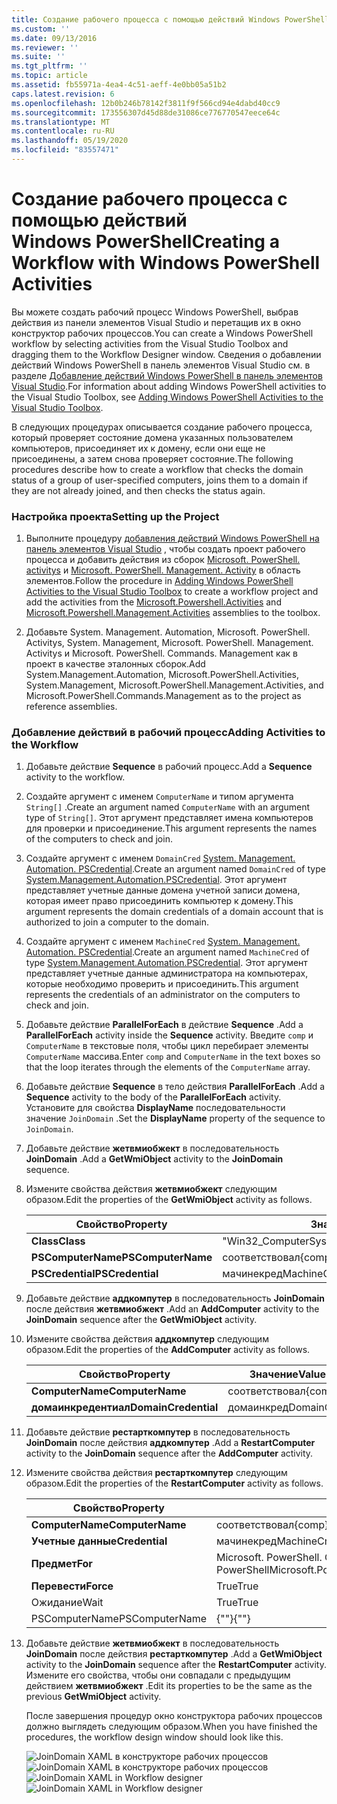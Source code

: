 ```yaml
---
title: Создание рабочего процесса с помощью действий Windows PowerShell | Документация Майкрософт
ms.custom: ''
ms.date: 09/13/2016
ms.reviewer: ''
ms.suite: ''
ms.tgt_pltfrm: ''
ms.topic: article
ms.assetid: fb55971a-4ea4-4c51-aeff-4e0bb05a51b2
caps.latest.revision: 6
ms.openlocfilehash: 12b0b246b78142f3811f9f566cd94e4dabd40cc9
ms.sourcegitcommit: 173556307d45d88de31086ce776770547eece64c
ms.translationtype: MT
ms.contentlocale: ru-RU
ms.lasthandoff: 05/19/2020
ms.locfileid: "83557471"
---
```

# <a name="creating-a-workflow-with-windows-powershell-activities"></a><span data-ttu-id="ec999-102">Создание рабочего процесса с помощью действий Windows PowerShell</span><span class="sxs-lookup"><span data-stu-id="ec999-102">Creating a Workflow with Windows PowerShell Activities</span></span>

<span data-ttu-id="ec999-103">Вы можете создать рабочий процесс Windows PowerShell, выбрав действия из панели элементов Visual Studio и перетащив их в окно конструктор рабочих процессов.</span><span class="sxs-lookup"><span data-stu-id="ec999-103">You can create a Windows PowerShell workflow by selecting activities from the Visual Studio Toolbox and dragging them to the Workflow Designer window.</span></span> <span data-ttu-id="ec999-104">Сведения о добавлении действий Windows PowerShell в панель элементов Visual Studio см. в разделе [Добавление действий Windows PowerShell в панель элементов Visual Studio](./adding-windows-powershell-activities-to-the-visual-studio-toolbox.md).</span><span class="sxs-lookup"><span data-stu-id="ec999-104">For information about adding Windows PowerShell activities to the Visual Studio Toolbox, see [Adding Windows PowerShell Activities to the Visual Studio Toolbox](./adding-windows-powershell-activities-to-the-visual-studio-toolbox.md).</span></span>

<span data-ttu-id="ec999-105">В следующих процедурах описывается создание рабочего процесса, который проверяет состояние домена указанных пользователем компьютеров, присоединяет их к домену, если они еще не присоединены, а затем снова проверяет состояние.</span><span class="sxs-lookup"><span data-stu-id="ec999-105">The following procedures describe how to create a workflow that checks the domain status of a group of user-specified computers, joins them to a domain if they are not already joined, and then checks the status again.</span></span>

### <a name="setting-up-the-project"></a><span data-ttu-id="ec999-106">Настройка проекта</span><span class="sxs-lookup"><span data-stu-id="ec999-106">Setting up the Project</span></span>

1. <span data-ttu-id="ec999-107">Выполните процедуру [добавления действий Windows PowerShell на панель элементов Visual Studio](./adding-windows-powershell-activities-to-the-visual-studio-toolbox.md) , чтобы создать проект рабочего процесса и добавить действия из сборок [Microsoft. PowerShell. activitys](/dotnet/api/Microsoft.PowerShell.Activities) и [Microsoft. PowerShell. Management. Activity](/dotnet/api/Microsoft.PowerShell.Management.Activities) в область элементов.</span><span class="sxs-lookup"><span data-stu-id="ec999-107">Follow the procedure in [Adding Windows PowerShell Activities to the Visual Studio Toolbox](./adding-windows-powershell-activities-to-the-visual-studio-toolbox.md) to create a workflow project and add the activities from the [Microsoft.Powershell.Activities](/dotnet/api/Microsoft.PowerShell.Activities) and [Microsoft.Powershell.Management.Activities](/dotnet/api/Microsoft.PowerShell.Management.Activities) assemblies to the toolbox.</span></span>

2. <span data-ttu-id="ec999-108">Добавьте System. Management. Automation, Microsoft. PowerShell. Activitys, System. Management, Microsoft. PowerShell. Management. Activitys и Microsoft. PowerShell. Commands. Management как в проект в качестве эталонных сборок.</span><span class="sxs-lookup"><span data-stu-id="ec999-108">Add System.Management.Automation, Microsoft.PowerShell.Activities, System.Management, Microsoft.PowerShell.Management.Activities, and Microsoft.PowerShell.Commands.Management as to the project as reference assemblies.</span></span>

### <a name="adding-activities-to-the-workflow"></a><span data-ttu-id="ec999-109">Добавление действий в рабочий процесс</span><span class="sxs-lookup"><span data-stu-id="ec999-109">Adding Activities to the Workflow</span></span>

1. <span data-ttu-id="ec999-110">Добавьте действие **Sequence** в рабочий процесс.</span><span class="sxs-lookup"><span data-stu-id="ec999-110">Add a **Sequence** activity to the workflow.</span></span>

2. <span data-ttu-id="ec999-111">Создайте аргумент с именем `ComputerName` и типом аргумента `String[]` .</span><span class="sxs-lookup"><span data-stu-id="ec999-111">Create an argument named `ComputerName` with an argument type of `String[]`.</span></span> <span data-ttu-id="ec999-112">Этот аргумент представляет имена компьютеров для проверки и присоединение.</span><span class="sxs-lookup"><span data-stu-id="ec999-112">This argument represents the names of the computers to check and join.</span></span>

3. <span data-ttu-id="ec999-113">Создайте аргумент с именем `DomainCred` [System. Management. Automation. PSCredential](/dotnet/api/System.Management.Automation.PSCredential).</span><span class="sxs-lookup"><span data-stu-id="ec999-113">Create an argument named `DomainCred` of type [System.Management.Automation.PSCredential](/dotnet/api/System.Management.Automation.PSCredential).</span></span> <span data-ttu-id="ec999-114">Этот аргумент представляет учетные данные домена учетной записи домена, которая имеет право присоединить компьютер к домену.</span><span class="sxs-lookup"><span data-stu-id="ec999-114">This argument represents the domain credentials of a domain account that is authorized to join a computer to the domain.</span></span>

4. <span data-ttu-id="ec999-115">Создайте аргумент с именем `MachineCred` [System. Management. Automation. PSCredential](/dotnet/api/System.Management.Automation.PSCredential).</span><span class="sxs-lookup"><span data-stu-id="ec999-115">Create an argument named `MachineCred` of type [System.Management.Automation.PSCredential](/dotnet/api/System.Management.Automation.PSCredential).</span></span> <span data-ttu-id="ec999-116">Этот аргумент представляет учетные данные администратора на компьютерах, которые необходимо проверить и присоединить.</span><span class="sxs-lookup"><span data-stu-id="ec999-116">This argument represents the credentials of an administrator on the computers to check and join.</span></span>

5. <span data-ttu-id="ec999-117">Добавьте действие **ParallelForEach** в действие **Sequence** .</span><span class="sxs-lookup"><span data-stu-id="ec999-117">Add a **ParallelForEach** activity inside the **Sequence** activity.</span></span> <span data-ttu-id="ec999-118">Введите `comp` и `ComputerName` в текстовые поля, чтобы цикл перебирает элементы `ComputerName` массива.</span><span class="sxs-lookup"><span data-stu-id="ec999-118">Enter `comp` and `ComputerName` in the text boxes so that the loop iterates through the elements of the `ComputerName` array.</span></span>

6. <span data-ttu-id="ec999-119">Добавьте действие **Sequence** в тело действия **ParallelForEach** .</span><span class="sxs-lookup"><span data-stu-id="ec999-119">Add a **Sequence** activity to the body of the **ParallelForEach** activity.</span></span> <span data-ttu-id="ec999-120">Установите для свойства **DisplayName** последовательности значение `JoinDomain` .</span><span class="sxs-lookup"><span data-stu-id="ec999-120">Set the **DisplayName** property of the sequence to `JoinDomain`.</span></span>

7. <span data-ttu-id="ec999-121">Добавьте действие **жетвмиобжект** в последовательность **JoinDomain** .</span><span class="sxs-lookup"><span data-stu-id="ec999-121">Add a **GetWmiObject** activity to the **JoinDomain** sequence.</span></span>

8. <span data-ttu-id="ec999-122">Измените свойства действия **жетвмиобжект** следующим образом.</span><span class="sxs-lookup"><span data-stu-id="ec999-122">Edit the properties of the **GetWmiObject** activity as follows.</span></span>

   |<span data-ttu-id="ec999-123">Свойство</span><span class="sxs-lookup"><span data-stu-id="ec999-123">Property</span></span>|<span data-ttu-id="ec999-124">Значение</span><span class="sxs-lookup"><span data-stu-id="ec999-124">Value</span></span>|
   |--------------|-----------|
   |<span data-ttu-id="ec999-125">**Class**</span><span class="sxs-lookup"><span data-stu-id="ec999-125">**Class**</span></span>|<span data-ttu-id="ec999-126">"Win32_ComputerSystem"</span><span class="sxs-lookup"><span data-stu-id="ec999-126">"Win32_ComputerSystem"</span></span>|
   |<span data-ttu-id="ec999-127">**PSComputerName**</span><span class="sxs-lookup"><span data-stu-id="ec999-127">**PSComputerName**</span></span>|<span data-ttu-id="ec999-128">соответствовал</span><span class="sxs-lookup"><span data-stu-id="ec999-128">{comp}</span></span>|
   |<span data-ttu-id="ec999-129">**PSCredential**</span><span class="sxs-lookup"><span data-stu-id="ec999-129">**PSCredential**</span></span>|<span data-ttu-id="ec999-130">мачинекред</span><span class="sxs-lookup"><span data-stu-id="ec999-130">MachineCred</span></span>|

9. <span data-ttu-id="ec999-131">Добавьте действие **аддкомпутер** в последовательность **JoinDomain** после действия **жетвмиобжект** .</span><span class="sxs-lookup"><span data-stu-id="ec999-131">Add an **AddComputer** activity to the **JoinDomain** sequence after the **GetWmiObject** activity.</span></span>

10. <span data-ttu-id="ec999-132">Измените свойства действия **аддкомпутер** следующим образом.</span><span class="sxs-lookup"><span data-stu-id="ec999-132">Edit the properties of the **AddComputer** activity as follows.</span></span>

    |<span data-ttu-id="ec999-133">Свойство</span><span class="sxs-lookup"><span data-stu-id="ec999-133">Property</span></span>|<span data-ttu-id="ec999-134">Значение</span><span class="sxs-lookup"><span data-stu-id="ec999-134">Value</span></span>|
    |--------------|-----------|
    |<span data-ttu-id="ec999-135">**ComputerName**</span><span class="sxs-lookup"><span data-stu-id="ec999-135">**ComputerName**</span></span>|<span data-ttu-id="ec999-136">соответствовал</span><span class="sxs-lookup"><span data-stu-id="ec999-136">{comp}</span></span>|
    |<span data-ttu-id="ec999-137">**домаинкредентиал**</span><span class="sxs-lookup"><span data-stu-id="ec999-137">**DomainCredential**</span></span>|<span data-ttu-id="ec999-138">домаинкред</span><span class="sxs-lookup"><span data-stu-id="ec999-138">DomainCred</span></span>|

11. <span data-ttu-id="ec999-139">Добавьте действие **рестарткомпутер** в последовательность **JoinDomain** после действия **аддкомпутер** .</span><span class="sxs-lookup"><span data-stu-id="ec999-139">Add a **RestartComputer** activity to the **JoinDomain** sequence after the **AddComputer** activity.</span></span>

12. <span data-ttu-id="ec999-140">Измените свойства действия **рестарткомпутер** следующим образом.</span><span class="sxs-lookup"><span data-stu-id="ec999-140">Edit the properties of the **RestartComputer** activity as follows.</span></span>

    |<span data-ttu-id="ec999-141">Свойство</span><span class="sxs-lookup"><span data-stu-id="ec999-141">Property</span></span>|<span data-ttu-id="ec999-142">Значение</span><span class="sxs-lookup"><span data-stu-id="ec999-142">Value</span></span>|
    |--------------|-----------|
    |<span data-ttu-id="ec999-143">**ComputerName**</span><span class="sxs-lookup"><span data-stu-id="ec999-143">**ComputerName**</span></span>|<span data-ttu-id="ec999-144">соответствовал</span><span class="sxs-lookup"><span data-stu-id="ec999-144">{comp}</span></span>|
    |<span data-ttu-id="ec999-145">**Учетные данные**</span><span class="sxs-lookup"><span data-stu-id="ec999-145">**Credential**</span></span>|<span data-ttu-id="ec999-146">мачинекред</span><span class="sxs-lookup"><span data-stu-id="ec999-146">MachineCred</span></span>|
    |<span data-ttu-id="ec999-147">**Предмет**</span><span class="sxs-lookup"><span data-stu-id="ec999-147">**For**</span></span>|<span data-ttu-id="ec999-148">Microsoft. PowerShell. Commands. Ваитфорсервицетипес. PowerShell</span><span class="sxs-lookup"><span data-stu-id="ec999-148">Microsoft.PowerShell.Commands.WaitForServiceTypes.PowerShell</span></span>|
    |<span data-ttu-id="ec999-149">**Перевести**</span><span class="sxs-lookup"><span data-stu-id="ec999-149">**Force**</span></span>|<span data-ttu-id="ec999-150">True</span><span class="sxs-lookup"><span data-stu-id="ec999-150">True</span></span>|
    |<span data-ttu-id="ec999-151">Ожидание</span><span class="sxs-lookup"><span data-stu-id="ec999-151">Wait</span></span>|<span data-ttu-id="ec999-152">True</span><span class="sxs-lookup"><span data-stu-id="ec999-152">True</span></span>|
    |<span data-ttu-id="ec999-153">PSComputerName</span><span class="sxs-lookup"><span data-stu-id="ec999-153">PSComputerName</span></span>|<span data-ttu-id="ec999-154">{""}</span><span class="sxs-lookup"><span data-stu-id="ec999-154">{""}</span></span>|

13. <span data-ttu-id="ec999-155">Добавьте действие **жетвмиобжект** в последовательность **JoinDomain** после действия **рестарткомпутер** .</span><span class="sxs-lookup"><span data-stu-id="ec999-155">Add a **GetWmiObject** activity to the **JoinDomain** sequence after the **RestartComputer** activity.</span></span> <span data-ttu-id="ec999-156">Измените его свойства, чтобы они совпадали с предыдущим действием **жетвмиобжект** .</span><span class="sxs-lookup"><span data-stu-id="ec999-156">Edit its properties to be the same as the previous **GetWmiObject** activity.</span></span>

    <span data-ttu-id="ec999-157">После завершения процедур окно конструктора рабочих процессов должно выглядеть следующим образом.</span><span class="sxs-lookup"><span data-stu-id="ec999-157">When you have finished the procedures, the workflow design window should look like this.</span></span>

    <span data-ttu-id="ec999-158">![JoinDomain XAML в конструкторе рабочих процессов ](media/creating-a-workflow-with-windows-powershell-activities/joindomainworkflow.png)
     ![JoinDomain XAML в конструкторе рабочих процессов](media/creating-a-workflow-with-windows-powershell-activities/joindomainworkflow.png "жоиндомаинворкфлов")</span><span class="sxs-lookup"><span data-stu-id="ec999-158">![JoinDomain XAML in Workflow designer](media/creating-a-workflow-with-windows-powershell-activities/joindomainworkflow.png)
![JoinDomain XAML in Workflow designer](media/creating-a-workflow-with-windows-powershell-activities/joindomainworkflow.png "JoinDomainWorkflow")</span></span>
